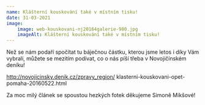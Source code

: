 ```yaml
---
name: Klášterní kouskování také v místním tisku!
date: 31-03-2021
image:
    image: web-kouskovani-nj20164galerie-980.jpg
    imageAlt: Klášterní kouskování také v místním tisku!
---
```

Než se nám podaří spočítat tu báječnou částku, kterou jsme letos i díky Vám vybrali, můžete se mezitím podívat, co o nás píší třeba v Novojičínském deníku!

http://novojicinsky.denik.cz/zpravy_region/
klasterni-kouskovani-opet-pomaha-20160522.html

Za moc milý článek se spoustou hezkých fotek děkujeme Simoně Mikšové!
